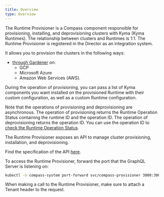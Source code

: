```yaml
---
title: Overview
type: Overview
---
```


The Runtime Provisioner is a Compass component responsible for provisioning, installing, and deprovisioning clusters with Kyma (Kyma Runtimes). The relationship between clusters and Runtimes is 1:1. The Runtime Provisioner is registered in the Director as an integration system. 

It allows you to provision the clusters in the following ways:
- [through Gardener](08-02-provisioning-gardener.md) on:
    * GCP
    * Microsoft Azure
    * Amazon Web Services (AWS).
    
During the operation of provisioning, you can pass a list of Kyma components you want installed on the provisioned Runtime with their custom configuration, as well as a custom Runtime configuration. 
    
Note that the operations of provisioning and deprovisioning are asynchronous. The operation of provisioning returns the Runtime Operation Status containing the runtime ID and the operation ID. The operation of deprovisioning returns the operation ID. You can use the operation ID to [check the Runtime Operation Status](08-03-runtime-operation-status.md).

The Runtime Provisioner exposes an API to manage cluster provisioning, installation, and deprovisioning. 

Find the specification of the API [here](https://github.com/kyma-incubator/compass/blob/master/components/provisioner/pkg/gqlschema/schema.graphql).
    
To access the Runtime Provisioner, forward the port that the GraphQL Server is listening on:

```bash
kubectl -n compass-system port-forward svc/compass-provisioner 3000:3000
```

When making a call to the Runtime Provisioner, make sure to attach a Tenant header to the request.